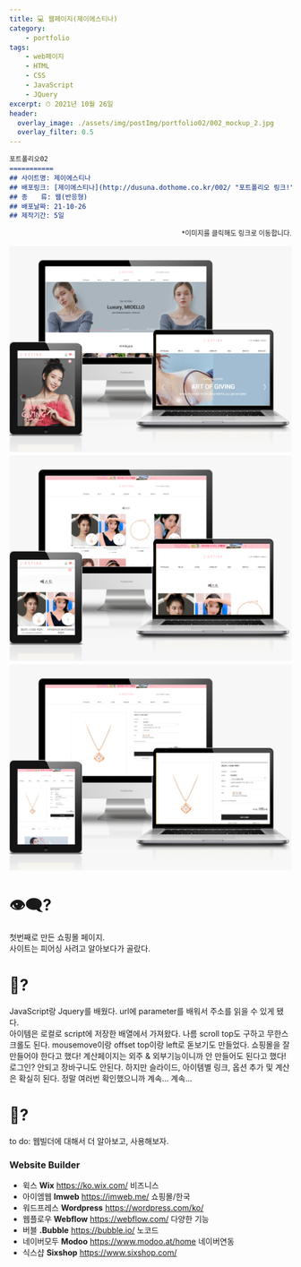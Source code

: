 ```yaml
---
title: 💻 웹페이지(제이에스티나)
category: 
    - portfolio
tags: 
    - web페이지
    - HTML
    - CSS
    - JavaScript
    - JQuery
excerpt: ⏱ 2021년 10월 26일
header:
  overlay_image: ./assets/img/postImg/portfolio02/002_mockup_2.jpg
  overlay_filter: 0.5
---
```

```markdown
포트폴리오02
===========
## 사이트명: 제이에스티나
## 배포링크: [제이에스티나](http://dusuna.dothome.co.kr/002/ "포트폴리오 링크!")
## 종　　류: 웹(반응형)
## 배포날짜: 21-10-26
## 제작기간: 5일
```
<p style="font-size: 12px; text-align: right;">
    *이미지를 클릭해도 링크로 이동합니다.
</p>
<div class="imgBox">
    <a href="https://dusuna.cafe24.com/002/">
        <img src="./assets/img/postImg/portfolio02/002_mockup_1.jpg" alt="">
    </a>
    <a href="https://dusuna.cafe24.com/002/">
        <img src="./assets/img/postImg/portfolio02/002_mockup_2.jpg" alt="">
    </a>
    <a href="https://dusuna.cafe24.com/002/">
        <img src="./assets/img/postImg/portfolio02/002_mockup_3.jpg" alt="">
    </a>
</div>

# 👁‍🗨?  
첫번째로 만든 쇼핑몰 페이지.  
사이트는 피어싱 사려고 알아보다가 골랐다.  
  
# 💬?  
JavaScript랑 Jquery를 배웠다.
url에 parameter를 배워서 주소를 읽을 수 있게 됐다.  
아이템은 로컬로 script에 저장한 배열에서 가져왔다.
나름 scroll top도 구하고 무한스크롤도 된다.
mousemove이랑 offset top이랑 left로 돋보기도 만들었다.
쇼핑몰을 잘 만들어야 한다고 했다!
계산페이지는 외주 & 외부기능이니까 안 만들어도 된다고 했다!
로그인? 안되고 장바구니도 안된다.
하지만 슬라이드, 아이템별 링크, 옵션 추가 및 계산은 확실히 된다.
정말 여러번 확인했으니까 계속... 계속...

# 💭?
to do: 웹빌더에 대해서 더 알아보고, 사용해보자.
### Website Builder
- 윅스      __Wix__      https://ko.wix.com/     비즈니스
- 아이엠웹  __Imweb__    https://imweb.me/       쇼핑몰/한국
- 워드프레스 __Wordpress__ https://wordpress.com/ko/
- 웹플로우 __Webflow__     https://webflow.com/ 다양한 기능
- 버블 __.Bubble__  https://bubble.io/  노코드
- 네이버모두 __Modoo__    https://www.modoo.at/home 네이버연동
- 식스샵 __Sixshop__ https://www.sixshop.com/

